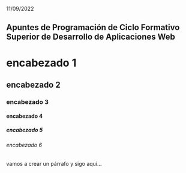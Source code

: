 11/09/2022
## Apuntes de Programación de Ciclo Formativo Superior de Desarrollo de Aplicaciones Web

# encabezado 1
## encabezado 2
### encabezado 3
#### encabezado 4
##### encabezado 5
###### encabezado 6


vamos a      crear un párrafo
y sigo aquí...

